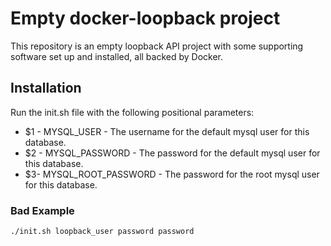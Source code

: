 # Empty docker-loopback project

This repository is an empty loopback API project with some supporting software set up and installed, all backed by Docker. 

## Installation

Run the init.sh file with the following positional parameters:
- $1 - MYSQL_USER - The username for the default mysql user for this database. 
- $2 - MYSQL_PASSWORD - The password for the default mysql user for this database.
- $3- MYSQL_ROOT_PASSWORD - The password for the root mysql user for this database.

### Bad Example
```
./init.sh loopback_user password password
```
